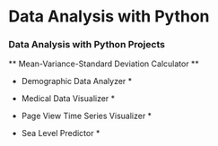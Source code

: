 # Data Analysis with Python

### Data Analysis with Python Projects

** Mean-Variance-Standard Deviation Calculator **

* Demographic Data Analyzer *

* Medical Data Visualizer *

* Page View Time Series Visualizer *

* Sea Level Predictor *

